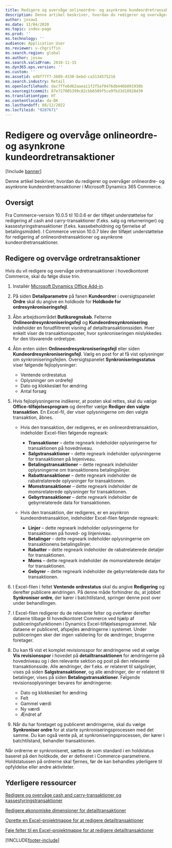 ```yaml
---
title: Redigere og overvåge onlineordre- og asynkrone kundeordretransaktioner
description: Denne artikel beskriver, hvordan du redigerer og overvåger onlineordre- og asynkrone kundeordretransaktioner i Microsoft Dynamics 365 Commerce.
author: josaw1
ms.date: 11/04/2020
ms.topic: index-page
ms.prod: ''
ms.technology: ''
audience: Application User
ms.reviewer: v-chgriffin
ms.search.region: global
ms.author: josaw
ms.search.validFrom: 2018-11-15
ms.dyn365.ops.version: ''
ms.custom: ''
ms.assetid: ed0f77f7-3609-4330-bebd-ca3134575216
ms.search.industry: Retail
ms.openlocfilehash: dac7ffe6d62aaea11f2f5af0476db446b091938b
ms.sourcegitcommit: 87e727005399c82cbb6509f5ce9fb33d18928d30
ms.translationtype: HT
ms.contentlocale: da-DK
ms.lasthandoff: 08/12/2022
ms.locfileid: "9287671"
---
```

# <a name="edit-and-audit-online-order-and-asynchronous-customer-order-transactions"></a>Redigere og overvåge onlineordre- og asynkrone kundeordretransaktioner

[!include [banner](../includes/banner.md)]

Denne artikel beskriver, hvordan du redigerer og overvåger onlineordre- og asynkrone kundeordretransaktioner i Microsoft Dynamics 365 Commerce.

## <a name="overview"></a>Oversigt

Fra Commerce-version 10.0.5 til 10.0.6 er der tilføjet understøttelse for redigering af cash and carry-transaktioner (f.eks. salg og returneringer) og kassestyringstransaktioner (f.eks. kassebeholdning og fjernelse af betalingsmiddel). I Commerce version 10.0.7 blev der tilføjet understøttelse for redigering af onlineordretransaktioner og asynkrone kundeordretransaktioner.

## <a name="edit-and-audit-order-transactions"></a>Redigere og overvåge ordretransaktioner

Hvis du vil redigere og overvåge ordretransaktioner i hovedkontoret Commerce, skal du følge disse trin.

1. Installér [Microsoft Dynamics Office Add-in](https://appsource.microsoft.com/product/office/WA104379629?tab=Overview).
1. På siden **Detailparametre** på fanen **Kundeordrer** i oversigtspanelet **Ordre** skal du angive en holdkode for **Holdkode for ordresynkroniseringsfejl**.
1. Åbn arbejdsområdet **Butiksregnskab**. Felterne **Onlineordresynkroniseringsfejl** og **Kundeordresynkronisering** indeholder en forudfiltreret visning af detailtransaktionssiden. Hver enkelt viser de transaktionsposter, hvor synkroniseringen mislykkedes for den tilsvarende ordretype.
1. Åbn enten siden **Onlineordresynkroniseringsfejl** eller siden **Kundeordresynkroniseringsfejl**. Vælg en post for at få vist oplysninger om synkroniseringsfejlen. Oversigtspanelet **Synkroniseringsstatus** viser følgende fejloplysninger:

    - Ventende ordrestatus
    - Oplysninger om ordrefejl
    - Dato og klokkeslæt for ændring
    - Antal forsøg

1. Hvis fejloplysningerne indikerer, at posten skal rettes, skal du vælge **Office-tilføjelsesprogram** og derefter vælge **Rediger den valgte transaktion**. En Excel-fil, der viser oplysningerne om den valgte transaktion, åbnes.

    - Hvis den transaktion, der redigeres, er en onlineordretransaktion, indeholder Excel-filen følgende regneark:

        - **Transaktioner** – dette regneark indeholder oplysningerne for transaktionen på hovedniveau.
        - **Salgstransaktioner** – dette regneark indeholder oplysningerne for transaktionen på linjeniveau.
        - **Betalingstransaktioner** – dette regneark indeholder oplysningerne om transaktionens betalingslinjer.
        - **Rabattransaktioner** – dette regneark indeholder de rabatrelaterede oplysninger for transaktionen.
        - **Momstransaktioner** – dette regneark indeholder de momsrelaterede oplysninger for transaktionen.
        - **Gebyrtransaktioner** – dette regneark indeholder de gebyrrelaterede data for transaktionen.

    - Hvis den transaktion, der redigeres, er en asynkron kundeordretransaktion, indeholder Excel-filen følgende regneark:

        - **Linjer** – dette regneark indeholder oplysningerne for transaktionen på hoved- og linjeniveau.
        - **Betalinger** – dette regneark indeholder oplysningerne om transaktionens betalingslinjer.
        - **Rabatter** – dette regneark indeholder de rabatrelaterede detaljer for transaktionen.
        - **Moms** – dette regneark indeholder de momsrelaterede detaljer for transaktionen.
        - **Gebyrer** – dette regneark indeholder de gebyrrelaterede data for transaktionen.

1. I Excel-filen i feltet **Ventende ordrestatus** skal du angive **Redigering** og derefter publicere ændringen. På denne måde forhindrer du, at jobbet **Synkroniser ordre**, der kører i batchtilstand, springer denne post over under behandlingen.
1. I Excel-filen redigerer du de relevante felter og overfører derefter dataene tilbage til hovedkontoret Commerce ved hjælp af publiceringsfunktionen i Dynamics Excel-tilføjelsesprogrammet. Når dataene er publiceret, afspejles ændringerne i systemet. Under publiceringen sker der ingen validering for de ændringer, brugerne foretager.
1. Du kan få vist et komplet revisionsspor for ændringerne ved at vælge **Vis revisionsspor** i hovedet på **detailtransaktionen** for ændringerne på hovedniveau og i den relevante sektion og post på den relevante transaktionsside. Alle ændringer, der f.eks. er relateret til salgslinjer, vises på siden **Salgstransaktioner**, og alle ændringer, der er relateret til betalinger, vises på siden **Betalingstransaktioner**. Følgende revisionsoplysninger bevares for ændringerne:

    - Dato og klokkeslæt for ændring
    - Felt
    - Gammel værdi
    - Ny værdi
    - Ændret af

1. Når du har foretaget og publiceret ændringerne, skal du vælge **Synkroniser ordre** for at starte synkroniseringsprocessen med det samme. Du kan også vente på, at synkroniseringsprocessen, der kører i batchtilstand, behandler transaktionen.

Når ordrerne er synkroniseret, sættes de som standard i en holdstatus baseret på den holdkode, der er defineret i Commerce-parametrene. Holdstatussen på ordrerne skal fjernes, før de kan behandles yderligere til opfyldelse eller andre aktiviteter.

## <a name="additional-resources"></a>Yderligere ressourcer

[Redigere og overvåge cash and carry-transaktioner og kassestyringstransaktioner](edit-cash-trans.md)

[Redigere økonomiske dimensioner for detailtransaktioner](edit-financial-dim.md)

[Oprette en Excel-projektmappe for at redigere detailtransaktioner](create-excel-edit.md)

[Føje felter til en Excel-projektmappe for at redigere detailtransaktioner](add-fields-excel.md)


[!INCLUDE[footer-include](../includes/footer-banner.md)]
